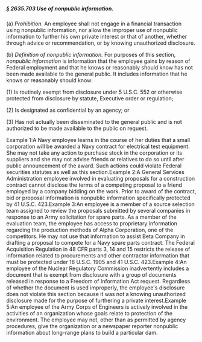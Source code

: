 ##### § 2635.703 Use of nonpublic information. #####

(a) *Prohibition.* An employee shall not engage in a financial transaction using nonpublic information, nor allow the improper use of nonpublic information to further his own private interest or that of another, whether through advice or recommendation, or by knowing unauthorized disclosure.

(b) *Definition of nonpublic information.* For purposes of this section, *nonpublic information* is information that the employee gains by reason of Federal employment and that he knows or reasonably should know has not been made available to the general public. It includes information that he knows or reasonably should know:

(1) Is routinely exempt from disclosure under 5 U.S.C. 552 or otherwise protected from disclosure by statute, Executive order or regulation;

(2) Is designated as confidential by an agency; or

(3) Has not actually been disseminated to the general public and is not authorized to be made available to the public on request.

Example 1:A Navy employee learns in the course of her duties that a small corporation will be awarded a Navy contract for electrical test equipment. She may not take any action to purchase stock in the corporation or its suppliers and she may not advise friends or relatives to do so until after public announcement of the award. Such actions could violate Federal securities statutes as well as this section.Example 2:A General Services Administration employee involved in evaluating proposals for a construction contract cannot disclose the terms of a competing proposal to a friend employed by a company bidding on the work. Prior to award of the contract, bid or proposal information is nonpublic information specifically protected by 41 U.S.C. 423.Example 3:An employee is a member of a source selection team assigned to review the proposals submitted by several companies in response to an Army solicitation for spare parts. As a member of the evaluation team, the employee has access to proprietary information regarding the production methods of Alpha Corporation, one of the competitors. He may not use that information to assist Beta Company in drafting a proposal to compete for a Navy spare parts contract. The Federal Acquisition Regulation in 48 CFR parts 3, 14 and 15 restricts the release of information related to procurements and other contractor information that must be protected under 18 U.S.C. 1905 and 41 U.S.C. 423.Example 4:An employee of the Nuclear Regulatory Commission inadvertently includes a document that is exempt from disclosure with a group of documents released in response to a Freedom of Information Act request. Regardless of whether the document is used improperly, the employee's disclosure does not violate this section because it was not a knowing unauthorized disclosure made for the purpose of furthering a private interest.Example 5:An employee of the Army Corps of Engineers is actively involved in the activities of an organization whose goals relate to protection of the environment. The employee may not, other than as permitted by agency procedures, give the organization or a newspaper reporter nonpublic information about long-range plans to build a particular dam.